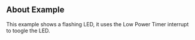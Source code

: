 ## About Example

This example shows a flashing LED, it uses the Low Power Timer interrupt to toogle the LED.
